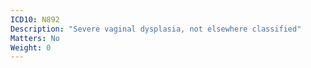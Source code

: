 ```yaml
---
ICD10: N892
Description: "Severe vaginal dysplasia, not elsewhere classified"
Matters: No
Weight: 0
---
```

